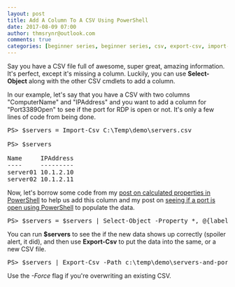 ```yaml
---
layout: post
title: Add A Column To A CSV Using PowerShell
date: 2017-08-09 07:00
author: thmsrynr@outlook.com
comments: true
categories: [beginner series, beginner series, csv, export-csv, import-csv, PowerShell, powershell, string manipulation, working with data]
---
```

Say you have a CSV file full of awesome, super great, amazing information. It's perfect, except it's missing a column. Luckily, you can use <strong>Select-Object</strong> along with the other CSV cmdlets to add a column.

In our example, let's say that you have a CSV with two columns "ComputerName" and "IPAddress" and you want to add a column for "Port3389Open" to see if the port for RDP is open or not. It's only a few lines of code from being done.

<!--more-->

<pre class="lang:ps decode:true ">PS&gt; $servers = Import-Csv C:\Temp\demo\servers.csv

PS&gt; $servers

Name     IPAddress
----     ---------
server01 10.1.2.10
server02 10.1.2.11</pre>

Now, let's borrow some code from my <a href="http://www.workingsysadmin.com/calculated-properties-in-powershell/" target="_blank" rel="noopener noreferrer">post on calculated properties in PowerShell</a> to help us add this column and my post on <a href="http://www.workingsysadmin.com/use-test-netconnection-in-powershell-to-see-if-a-port-is-open/" target="_blank" rel="noopener noreferrer">seeing if a port is open using PowerShell</a> to populate the data.

<pre class="lang:ps decode:true">PS&gt; $servers = $servers | Select-Object -Property *, @{label = 'Port3389Open'; expression = {(Test-NetConnection -ComputerName $_.Name -Port 3389).TcpTestSucceeded}}</pre>

You can run <strong>$servers</strong> to see the if the new data shows up correctly (spoiler alert, it did), and then use <strong>Export-Csv</strong> to put the data into the same, or a new CSV file.

<pre class="lang:ps decode:true">PS&gt; $servers | Export-Csv -Path c:\temp\demo\servers-and-port-data.csv -NoTypeInformation</pre>

Use the <em>-Force</em> flag if you're overwriting an existing CSV.
